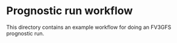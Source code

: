 # Prognostic run workflow

This directory contains an example workflow for doing an FV3GFS prognostic run.
